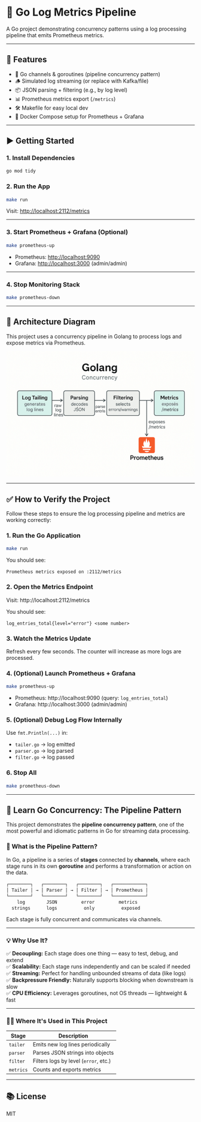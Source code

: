 
# 🚀 Go Log Metrics Pipeline

A Go project demonstrating concurrency patterns using a log processing pipeline that emits Prometheus metrics.

---

## 🔧 Features

- 🧵 Go channels & goroutines (pipeline concurrency pattern)
- 🪵 Simulated log streaming (or replace with Kafka/file)
- 📦 JSON parsing + filtering (e.g., by log level)
- 📊 Prometheus metrics export (`/metrics`)
- 🛠 Makefile for easy local dev
- 🐳 Docker Compose setup for Prometheus + Grafana

---

## ▶️ Getting Started

### 1. Install Dependencies

```bash
go mod tidy
```

### 2. Run the App

```bash
make run
```

Visit: [http://localhost:2112/metrics](http://localhost:2112/metrics)

---

### 3. Start Prometheus + Grafana (Optional)

```bash
make prometheus-up
```

- Prometheus: [http://localhost:9090](http://localhost:9090)
- Grafana: [http://localhost:3000](http://localhost:3000) (admin/admin)

---

### 4. Stop Monitoring Stack

```bash
make prometheus-down
```

---

## 🧭 Architecture Diagram

This project uses a concurrency pipeline in Golang to process logs and expose metrics via Prometheus.

![Pipeline Architecture](./flow.png)

---

## ✅ How to Verify the Project

Follow these steps to ensure the log processing pipeline and metrics are working correctly:

### 1. Run the Go Application

```bash
make run
```

You should see:

```
Prometheus metrics exposed on :2112/metrics
```

### 2. Open the Metrics Endpoint

Visit: http://localhost:2112/metrics

You should see:

```
log_entries_total{level="error"} <some number>
```

### 3. Watch the Metrics Update

Refresh every few seconds. The counter will increase as more logs are processed.

### 4. (Optional) Launch Prometheus + Grafana

```bash
make prometheus-up
```

- Prometheus: http://localhost:9090 (query: `log_entries_total`)
- Grafana: http://localhost:3000 (admin/admin)

### 5. (Optional) Debug Log Flow Internally

Use `fmt.Println(...)` in:

- `tailer.go` → log emitted
- `parser.go` → log parsed
- `filter.go` → log passed

### 6. Stop All

```bash
make prometheus-down
```

---

## 🧠 Learn Go Concurrency: The Pipeline Pattern

This project demonstrates the **pipeline concurrency pattern**, one of the most powerful and idiomatic patterns in Go for streaming data processing.

### 🧩 What is the Pipeline Pattern?

In Go, a pipeline is a series of **stages** connected by **channels**, where each stage runs in its own **goroutine** and performs a transformation or action on the data.

```
┌────────┐   ┌────────┐   ┌────────┐   ┌────────────┐
│ Tailer │ → │ Parser │ → │ Filter │ → │ Prometheus │
└────────┘   └────────┘   └────────┘   └────────────┘
    log        JSON         error         metrics
  strings      logs          only          exposed
```

Each stage is fully concurrent and communicates via channels.

---

### 💡 Why Use It?

✅ **Decoupling:** Each stage does one thing — easy to test, debug, and extend  
✅ **Scalability:** Each stage runs independently and can be scaled if needed  
✅ **Streaming:** Perfect for handling unbounded streams of data (like logs)  
✅ **Backpressure Friendly:** Naturally supports blocking when downstream is slow  
✅ **CPU Efficiency:** Leverages goroutines, not OS threads — lightweight & fast

---

### 👨‍💻 Where It's Used in This Project

| Stage     | Description                          |
|-----------|--------------------------------------|
| `tailer`  | Emits new log lines periodically     |
| `parser`  | Parses JSON strings into objects     |
| `filter`  | Filters logs by level (`error`, etc.)|
| `metrics` | Counts and exports metrics           |

---

## 📚 License

MIT
